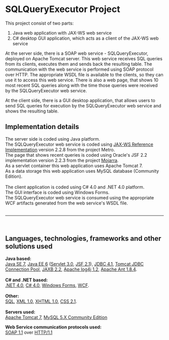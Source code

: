 # SQLQueryExecutor Project #
This project consist of two parts:
  1. Java web application with JAX-WS web service
  1. C# desktop GUI application, which acts as a client of the JAX-WS web service

At the server side, there is a SOAP web service - SQLQueryExecutor, deployed on Apache Tomcat server. This web service receives SQL queries from its clients, executes them and sends back the resulting table. The communication with the web service is performed using SOAP protocol over HTTP. The appropriate WSDL file is available to the clients, so they can use it to access this web service. There is also a web page, that shows 10 most recent SQL queries along with the time those queries were received by the SQLQueryExecutor web service.

At the client side, there is a GUI desktop application, that allows users to send SQL queries for execution by the SQLQueryExecutor web service and shows the resulting table.

## Implementation details ##
The server side is coded using Java platform.<br>
The SQLQueryExecutor web service is coded using <a href='http://jax-ws.java.net/'>JAX-WS Reference Implementation</a> version 2.2.8 from the project Metro.<br>
The page that shows recent queries is coded using Oracle's JSF 2.2 implementation version 2.2.3 from the project <a href='http://javaserverfaces.java.net/'>Mojarra</a>.<br>
As a servlet container this web application uses Apache Tomcat 7.<br>
As a data storage this web application uses MySQL database (Community Edition).<br>
<br>
The client application is coded using C# 4.0 and .NET 4.0 platform.<br>
The GUI interface is coded using Windows Forms.<br>
The SQLQueryExecutor web service is consumed using the appropriate WCF artifacts generated from the web service's WSDL file.<br>
<br>
<hr />
<br>
<h2>Languages, technologies, frameworks and other solutions used</h2>
<b>Java based:</b><br>
<a href='http://docs.oracle.com/javase/'>Java SE 7</a>, <a href='http://docs.oracle.com/javaee/'>Java EE 6</a> (<a href='http://jcp.org/en/jsr/detail?id=315'>Servlet 3.0</a>, <a href='http://jcp.org/en/jsr/detail?id=314'>JSF 2.1</a>), <a href='http://jcp.org/aboutJava/communityprocess/mrel/jsr221/index.html'>JDBC 4.1</a>, <a href='http://tomcat.apache.org/tomcat-7.0-doc/jdbc-pool.html'>Tomcat JDBC Connection Pool</a>, <a href='http://jcp.org/en/jsr/detail?id=222'>JAXB 2.2</a>, <a href='http://logging.apache.org/log4j/1.2/'>Apache log4j 1.2</a>, <a href='http://ant.apache.org/'>Apache Ant 1.8.4</a>.<br>
<br>
<b>C# and .NET based:</b><br>
<a href='http://msdn.microsoft.com/en-us/library/w0x726c2%28v=vs.100%29.aspx'>.NET 4.0</a>, <a href='http://www.microsoft.com/en-us/download/details.aspx?id=7029'>C# 4.0</a>, <a href='http://msdn.microsoft.com/en-us/library/dd30h2yb%28v=vs.100%29.aspx'>Windows Forms</a>, <a href='http://msdn.microsoft.com/en-us/library/dd456779%28v=vs.100%29.aspx'>WCF</a>.<br>
<br>
<b>Other:</b><br>
<a href='http://www.iso.org/iso/home/store/catalogue_tc/catalogue_detail.htm?csnumber=53681'>SQL</a>, <a href='http://www.w3.org/TR/xml/'>XML 1.0</a>, <a href='http://www.w3.org/TR/xhtml1/'>XHTML 1.0</a>, <a href='http://www.w3.org/TR/2011/REC-CSS2-20110607/'>CSS 2.1</a>.<br>
<br>
<b>Servers used:</b><br>
<a href='http://tomcat.apache.org/'>Apache Tomcat 7</a>, <a href='http://www.mysql.com/products/community/'>MySQL 5.X Community Edition</a>

<b>Web Service communication protocols used:</b><br>
<a href='http://www.w3.org/TR/2000/NOTE-SOAP-20000508/'>SOAP 1.1</a> over <a href='http://tools.ietf.org/html/rfc2616'>HTTP/1.1</a>